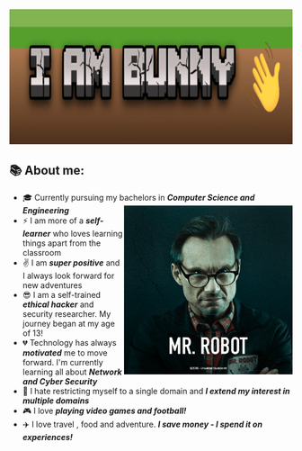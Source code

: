 
<img src="Bunny.gif" width="1280" height="240">

## 📚 About me:


- :mortar_board: Currently pursuing my bachelors in ***Computer Science and Engineering*** <img align="right" width="300" src="robo.gif">
- :zap: I am more of a ***self-learner*** who loves learning things apart from the classroom
- :v: I am ***super positive*** and I always look forward for new adventures 
- :sunglasses: I am a self-trained ***ethical hacker*** and security researcher. My journey began at my age of 13! 
- :broken_heart: Technology has always ***motivated*** me to move forward.  I'm currently learning all about ***Network and Cyber Security***
- :open_hands: I hate restricting myself to a single domain and ***I extend my interest in multiple domains***
- :video_game: I love ***playing video games and football!***
- :airplane: I love travel , food and adventure. ***I save money - I spend it on experiences!***






